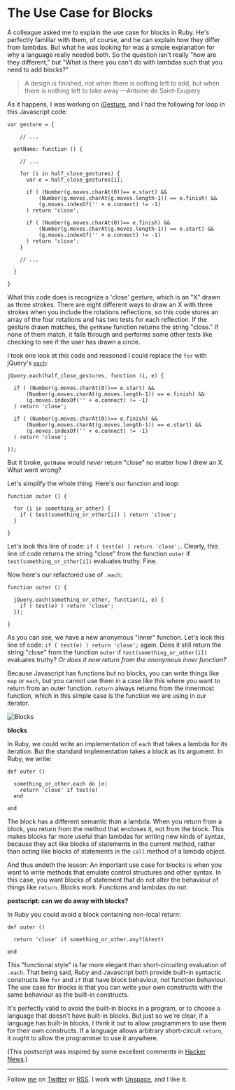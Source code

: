 The Use Case for Blocks
===

A colleague asked me to explain the use case for blocks in Ruby. He's perfectly familiar with them, of course, and he can explain how they differ from lambdas. But what he was looking for was a simple explanation for why a language really needed both. So the question isn't really "how are they different," but "What is there you can't do with lambdas such that you need to add blocks?"

> A design is finished, not when there is nothing left to add, but when there is nothing left to take away &#8212;Antoine de Saint-Exupery

As it happens, I was working on [iGesture][ig], and I had the following for loop in this Javascript code:

    var gesture = {
      
        // ...
      
      getName: function () {
        
        // ...

        for (i in half_close_gestures) {
          var e = half_close_gestures[i];
      
          if ( (Number(g.moves.charAt(0))== e.start) &&
              (Number(g.moves.charAt(g.moves.length-1)) == e.finish) &&
              (g.moves.indexOf('' + e.connect) != -1)
          ) return 'close';
      
          if ( (Number(g.moves.charAt(0))== e.finish) &&
              (Number(g.moves.charAt(g.moves.length-1)) == e.start) &&
              (g.moves.indexOf('' + e.connect) != -1)
          ) return 'close';
        }
        
        // ...
        
      }
      
    }

What this code does is recognize a 'close' gesture, which is  an "X" drawn as three strokes. There are eight different ways to draw an X with three strokes when you include the rotations reflections, so this code stores an array of the four rotations and has two tests for each reflection. If the gesture drawn matches, the `getName` function returns the string "close." If none of them match, it falls through and performs some other tests like checking to see if the user has drawn a circle.

I took one look at this code and reasoned I could replace the `for` with jQuery's [`each`][each]:

    jQuery.each(half_close_gestures, function (i, e) {
  
      if ( (Number(g.moves.charAt(0))== e.start) &&
          (Number(g.moves.charAt(g.moves.length-1)) == e.finish) &&
          (g.moves.indexOf('' + e.connect) != -1)
      ) return 'close';
  
      if ( (Number(g.moves.charAt(0))== e.finish) &&
          (Number(g.moves.charAt(g.moves.length-1)) == e.start) &&
          (g.moves.indexOf('' + e.connect) != -1)
      ) return 'close';
      
    });
    
But it broke, `getName` would *never* return "close" no matter how I drew an X. What went wrong?
        
Let's simplify the whole thing. Here's our function and loop:

    function outer () {

      for (i in something_or_other) {
        if ( test(something_or_other[i]) ) return 'close';
      }
      
    }

Let's look this line of code: `if ( test(e) ) return 'close';`. Clearly, this line of code returns the string "close" from the function `outer` if `test(something_or_other[i])` evaluates truthy. Fine.

Now here's our refactored use of `.each`:

    function outer () {

      jQuery.each(something_or_other, function(i, e) {
        if ( test(e) ) return 'close';
      });
      
    }

As you can see, we have a new anonymous "inner" function. Let's look this line of code: `if ( test(e) ) return 'close';` again. Does it still return the string "close" from the function `outer` if `test(something_or_other[i])` evaluates truthy? *Or does it now return from the anonymous inner function?*

Because Javascript has functions but no blocks, you can write things like `map` or `each`, but you cannot use them in a case like this where you want to return from an outer function. `return` always returns from the innermost function, which in this simple case is the function we are using in our iterator.

![Blocks][blocks]

**blocks**

In Ruby, we could write an implementation of `each` that takes a lambda for its iteration. But the standard implementation takes a block as its argument. In Ruby, we write:

    def outer ()

      something_or_other.each do |e|
        return 'close' if test(e) 
      end
      
    end
    
The block has a different semantic than a lambda. When you return from a block, you return from the method that encloses it, not from the block. This makes blocks far more useful than lambdas for writing new kinds of syntax, because they act like blocks of statements in the current method, rather than acting like blocks of statements in the `call` method of a lambda object.

And thus endeth the lesson: An important use case for blocks is when you want to write methods that emulate control structures and other syntax. In this case, you want blocks of statement that do not alter the behaviour of things like `return`. Blocks work. Functions and lambdas do not.

**postscript: can we do away with blocks?**

In Ruby you could avoid a block containing non-local return:

    def outer ()

      return 'close' if something_or_other.any?(&test)
      
    end

This "functional style" is far more elegant than short-circuiting evaluation of `.each`. That being said, Ruby and Javascript both provide built-in syntactic constructs like `for` and `if` that have block behaviour, not function behaviour. The use case for blocks is that you can write your own constructs with the same behaviour as the built-in constructs.

It's perfectly valid to avoid the built-in blocks in a program, or to choose a language that doesn't have built-in blocks. But just so we're clear, if a language has built-in blocks, I think it out to allow programmers to use them for their own constructs. If a language allows arbitrary short-circuit `return`, it ought to allow the programmer to use it anywhere.

(This postscript was inspired by some excellent comments in [Hacker News][hn].)

----
  
Follow [me](http://reginald.braythwayt.com) on [Twitter](http://twitter.com/raganwald) or [RSS](http://feeds.feedburner.com/raganwald "raganwald's rss feed"). I work with [Unspace](http://unspace.ca), and I like it.

[ig]: http://github.com/raganwald/iGesture
[each]: http://api.jquery.com/jQuery.each/ "jQuery.each()"
[blocks]: http://sphotos.ak.fbcdn.net/hphotos-ak-snc3/hs506.snc3/26589_10150173040005714_835045713_12122576_6398063_n.jpg
[hn]: http://news.ycombinator.com/item?id=1270842